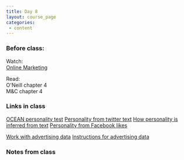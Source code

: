 ```yaml
---
title: Day 8
layout: course_page
categories:
 - content
---
```


### Before class:

Watch:  
[Online Marketing](https://www.youtube.com/watch?v=6bG5ps5KdDo)

Read:  
O'Neill chapter 4  
M&C chapter 4

### Links in class
[OCEAN personality test](https://ocean.cambridgeanalytica.org/)
[Personality from twitter text](https://personality-insights-livedemo.mybluemix.net/)
[How personality is inferred from text](https://console.bluemix.net/docs/services/personality-insights/science.html#researchInfer)
[Personality from Facebook likes](https://applymagicsauce.com/)

[Work with advertising data](http://104.236.197.250/shiny/radiant/inst/app/)
[Instructions for advertising data](../day8inclass)


### Notes from class
